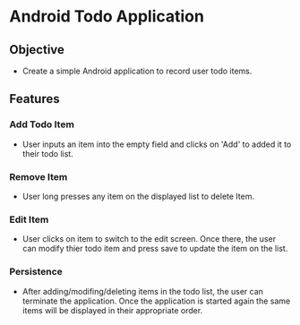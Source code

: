 # Android Todo Application

## Objective
* Create a simple Android application to record user todo items.

## Features

### Add Todo Item
* User inputs an item into the empty field and clicks on 'Add' to added it to their todo list.

### Remove Item
* User long presses any item on the displayed list to delete Item.

### Edit Item
* User clicks on item to switch to the edit screen. Once there, the user can modify thier todo item and press save to update the
item on the list.

### Persistence
* After adding/modifing/deleting items in the todo list, the user can terminate the application. Once the application is started again
the same items will be displayed in their appropriate order. 

